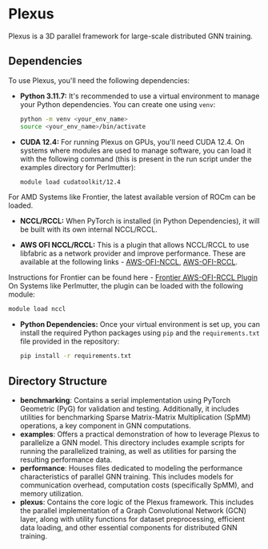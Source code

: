 # Plexus

Plexus is a 3D parallel framework for large-scale distributed GNN training.

## Dependencies

To use Plexus, you'll need the following dependencies:

* **Python 3.11.7:** It's recommended to use a virtual environment to manage your Python dependencies. You can create one using `venv`:

    ```bash
    python -m venv <your_env_name>
    source <your_env_name>/bin/activate
    ```

* **CUDA 12.4:** For running Plexus on GPUs, you'll need CUDA 12.4. On systems where modules are used to manage software, you can load it with the following command (this is present in the run script under the examples directory for Perlmutter):

    ```bash
    module load cudatoolkit/12.4
    ```

For AMD Systems like Frontier, the latest available version of ROCm can be loaded.

* **NCCL/RCCL:** When PyTorch is installed (in Python Dependencies), it will be built with its own internal NCCL/RCCL.

* **AWS OFI NCCL/RCCL:** This is a plugin that allows NCCL/RCCL to use libfabric as a network provider and improve performance.
These are available at the following links - [AWS-OFI-NCCL](https://github.com/aws/aws-ofi-nccl), [AWS-OFI-RCCL](https://github.com/ROCm/aws-ofi-rccl).

Instructions for Frontier can be found here - [Frontier AWS-OFI-RCCL Plugin](https://docs.olcf.ornl.gov/software/analytics/pytorch_frontier.html#aws-ofi-rccl-plugin)
On Systems like Perlmutter, the plugin can be loaded with the following module:
```bash
module load nccl
```

* **Python Dependencies:** Once your virtual environment is set up, you can install the required Python packages using `pip` and the `requirements.txt` file provided in the repository:

    ```bash
    pip install -r requirements.txt
    ```

## Directory Structure

* **benchmarking**: Contains a serial implementation using PyTorch Geometric (PyG) for validation and testing. Additionally, it includes utilities for benchmarking Sparse Matrix-Matrix Multiplication (SpMM) operations, a key component in GNN computations.
* **examples**: Offers a practical demonstration of how to leverage Plexus to parallelize a GNN model. This directory includes example scripts for running the parallelized training, as well as utilities for parsing the resulting performance data.
* **performance**: Houses files dedicated to modeling the performance characteristics of parallel GNN training. This includes models for communication overhead, computation costs (specifically SpMM), and memory utilization.
* **plexus**: Contains the core logic of the Plexus framework. This includes the parallel implementation of a Graph Convolutional Network (GCN) layer, along with utility functions for dataset preprocessing, efficient data loading, and other essential components for distributed GNN training.

